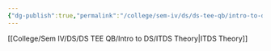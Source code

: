 ```yaml
---
{"dg-publish":true,"permalink":"/college/sem-iv/ds/ds-tee-qb/intro-to-ds/tee-intro-to-ds/"}
---
```


[[College/Sem IV/DS/DS TEE QB/Intro to DS/ITDS Theory\|ITDS Theory]]
